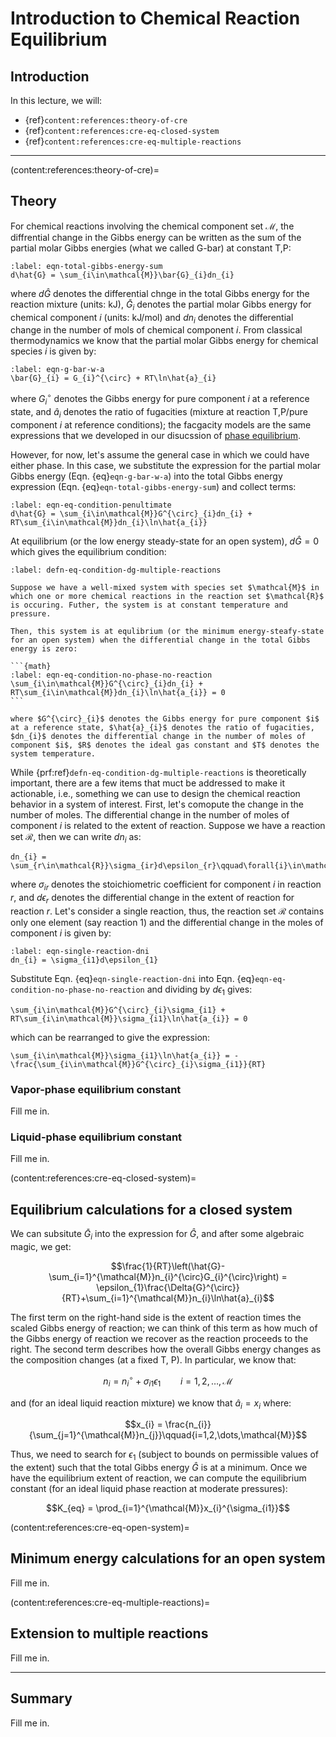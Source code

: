 # Introduction to Chemical Reaction Equilibrium

## Introduction

In this lecture, we will:
* {ref}`content:references:theory-of-cre`
* {ref}`content:references:cre-eq-closed-system`
* {ref}`content:references:cre-eq-multiple-reactions`

---

(content:references:theory-of-cre)=
## Theory
For chemical reactions involving the chemical component set $\mathcal{M}$, the diffrential change in the Gibbs energy can be written as the sum of the partial molar Gibbs energies (what we called G-bar) at constant T,P:

```{math}
:label: eqn-total-gibbs-energy-sum
d\hat{G} = \sum_{i\in\mathcal{M}}\bar{G}_{i}dn_{i}
```

where $d\hat{G}$ denotes the differential chnge in the total Gibbs energy for the reaction mixture (units: kJ), $\bar{G}_{i}$ denotes the partial molar Gibbs energy for chemical component $i$ (units: kJ/mol) and $dn_{i}$ denotes the differential change in the number of mols of chemical component $i$. From classical thermodynamics we know that the partial molar Gibbs energy for chemical species $i$ is given by:

```{math}
:label: eqn-g-bar-w-a
\bar{G}_{i} = G_{i}^{\circ} + RT\ln\hat{a}_{i}
```

where $G_{i}^{\circ}$ denotes the Gibbs energy for pure component $i$ at a reference state, and $\hat{a}_{i}$ denotes the ratio of fugacities (mixture at reaction T,P/pure component $i$ at reference conditions);  the facgacity models are the same expressions that we developed in our disucssion of [phase equilibrium](../chapter-2-dir/chapter-2-intro.md).

However, for now, let's assume the general case in which we could have either phase. In this case, we substitute the expression for the partial molar Gibbs energy (Eqn. {eq}`eqn-g-bar-w-a`) into the total Gibbs energy expression (Eqn. {eq}`eqn-total-gibbs-energy-sum`) and collect terms:

```{math}
:label: eqn-eq-condition-penultimate
d\hat{G} = \sum_{i\in\mathcal{M}}G^{\circ}_{i}dn_{i} + RT\sum_{i\in\mathcal{M}}dn_{i}\ln\hat{a_{i}}
```

At equilibrium (or the low energy steady-state for an open system), $d\hat{G} = 0$ which gives the equilibrium condition:

````{prf:definition} Chemical Reaction Equilibrium (CRE) condition
:label: defn-eq-condition-dg-multiple-reactions

Suppose we have a well-mixed system with species set $\mathcal{M}$ in which one or more chemical reactions in the reaction set $\mathcal{R}$ is occuring. Futher, the system is at constant temperature and pressure. 

Then, this system is at equlibrium (or the minimum energy-steafy-state for an open system) when the differential change in the total Gibbs energy is zero:

```{math}
:label: eqn-eq-condition-no-phase-no-reaction
\sum_{i\in\mathcal{M}}G^{\circ}_{i}dn_{i} + RT\sum_{i\in\mathcal{M}}dn_{i}\ln\hat{a_{i}} = 0
```

where $G^{\circ}_{i}$ denotes the Gibbs energy for pure component $i$ at a reference state, $\hat{a}_{i}$ denotes the ratio of fugacities, $dn_{i}$ denotes the differential change in the number of moles of component $i$, $R$ denotes the ideal gas constant and $T$ denotes the system temperature.

````

While {prf:ref}`defn-eq-condition-dg-multiple-reactions` is theoretically important, there are a few items that muct be addressed to make it actionable, i.e., something we can use to design the chemical reaction behavior in a system of interest. 
First, let's comopute the change in the number of moles. The differential change in the number of moles of component $i$ is related to the extent of reaction. Suppose we have a reaction set $\mathcal{R}$, then we can write $dn_{i}$ as:

```{math}
dn_{i} = \sum_{r\in\mathcal{R}}\sigma_{ir}d\epsilon_{r}\qquad\forall{i}\in\mathcal{M}
```

where $\sigma_{ir}$ denotes the stoichiometric coefficient for component $i$ in reaction $r$, and $d\epsilon_{r}$ denotes the differential change in the extent of reaction for reaction $r$. 
Let's consider a single reaction, thus, the reaction set $\mathcal{R}$ contains only one element (say reaction 1) and the differential change in the moles of component $i$ is given by:

```{math}
:label: eqn-single-reaction-dni
dn_{i} = \sigma_{i1}d\epsilon_{1}
```

Substitute Eqn. {eq}`eqn-single-reaction-dni` into Eqn. {eq}`eqn-eq-condition-no-phase-no-reaction` and dividing by $d\epsilon_{1}$ gives:

```{math}
\sum_{i\in\mathcal{M}}G^{\circ}_{i}\sigma_{i1} + RT\sum_{i\in\mathcal{M}}\sigma_{i1}\ln\hat{a_{i}} = 0
```

which can be rearranged to give the expression:

```{math}
\sum_{i\in\mathcal{M}}\sigma_{i1}\ln\hat{a_{i}} = -\frac{\sum_{i\in\mathcal{M}}G^{\circ}_{i}\sigma_{i1}}{RT}
```



### Vapor-phase equilibrium constant
Fill me in.

### Liquid-phase equilibrium constant
Fill me in.

(content:references:cre-eq-closed-system)=
## Equilibrium calculations for a closed system
We can subsitute $\bar{G}_{i}$ into the expression for $\hat{G}$, and after some algebraic magic, we get:

$$\frac{1}{RT}\left(\hat{G}-\sum_{i=1}^{\mathcal{M}}n_{i}^{\circ}G_{i}^{\circ}\right) = 
\epsilon_{1}\frac{\Delta{G}^{\circ}}{RT}+\sum_{i=1}^{\mathcal{M}}n_{i}\ln\hat{a}_{i}$$

The first term on the right-hand side is the extent of reaction times the scaled Gibbs energy of reaction; we can think of this term as how much of the Gibbs energy of reaction we recover as the reaction proceeds to the right. The second term describes how the overall Gibbs energy changes as the composition changes (at a fixed T, P). In particular, we know that:

$$n_{i} = n_{i}^{\circ}+\sigma_{i1}\epsilon_{1}\qquad{i=1,2,\dots,\mathcal{M}}$$

and (for an ideal liquid reaction mixture) we know that $\hat{a}_{i}=x_{i}$ where:

$$x_{i} = \frac{n_{i}}{\sum_{j=1}^{\mathcal{M}}n_{j}}\qquad{i=1,2,\dots,\mathcal{M}}$$

Thus, we need to search for $\epsilon_{1}$ (subject to bounds on permissible values of the extent) such that the total Gibbs energy $\hat{G}$ is at a minimum. Once we have the equilibrium extent of reaction, we can compute the equilibrium constant (for an ideal liquid phase reaction at moderate pressures):

$$K_{eq} = \prod_{i=1}^{\mathcal{M}}x_{i}^{\sigma_{i1}}$$

(content:references:cre-eq-open-system)=
## Minimum energy calculations for an open system
Fill me in.

(content:references:cre-eq-multiple-reactions)=
## Extension to multiple reactions
Fill me in.

---

## Summary
Fill me in.